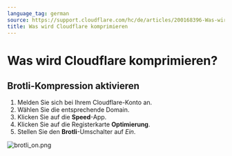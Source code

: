 ```yaml
---
language_tag: german
source: https://support.cloudflare.com/hc/de/articles/200168396-Was-wird-Cloudflare-komprimieren-
title: Was wird Cloudflare komprimieren 
---
```


# Was wird Cloudflare komprimieren? 



## Brotli-Kompression aktivieren

1.  Melden Sie sich bei Ihrem Cloudflare-Konto an.
2.  Wählen Sie die entsprechende Domain. 
3.  Klicken Sie auf die **Speed**\-App. 
4.  Klicken Sie auf die Registerkarte **Optimierung**.
5.  Stellen Sie den **Brotli**\-Umschalter auf _Ein_.

![brotli_on.png](/support/static/brotli_on.png)
